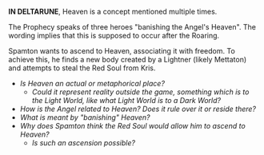 **IN DELTARUNE**, Heaven is a concept mentioned multiple times.

<a onclick="loadFile('Prophecy.md')">The Prophecy</a> speaks of three heroes "banishing the Angel's Heaven". The wording implies that this is supposed to occur after <a onclick="loadFile('The Roaring.md')">the Roaring</a>.

<a onclick="loadFile('Spamton G. Spamton.md')">Spamton</a> wants to ascend to Heaven, associating it with freedom. To achieve this, he finds a new body created by a Lightner (likely <a onclick="loadFile('Mettaton.md')">Mettaton</a>) and attempts to steal <a onclick="loadFile('Red Soul.md')">the Red Soul</a> from <a onclick="loadFile('Kris.md')">Kris</a>.

- _Is Heaven an actual or metaphorical place?_
    - _Could it represent reality outside the game, something which is to the Light World, like what Light World is to a Dark World?_
- _How is <a onclick="loadFile('Doctor W. D. Gaster.md')">the Angel</a> related to Heaven? Does it rule over it or reside there?_
- _What is meant by "banishing" Heaven?_
- _Why does Spamton think the Red Soul would allow him to ascend to Heaven?_
    - _Is such an ascension possible?_